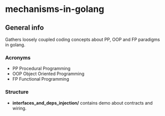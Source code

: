 # mechanisms-in-golang

## General info 

Gathers loosely coupled coding concepts about PP, OOP and FP paradigms in golang.


### Acronyms

* PP  Procedural Programming
* OOP Object Oriented Programming
* FP  Functional Programming

### Structure

- **interfaces_and_deps_injection/** contains demo about contracts and wiring.